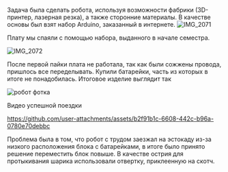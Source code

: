 Задача была сделать робота, используя возможности фабрики (3D-принтер, лазерная резка), а также сторонние материалы.
В качестве основы был взят набор Arduino, заказанный в интернете.
![IMG_2071](https://github.com/user-attachments/assets/7fdba696-84d6-449a-8423-a7f6bc676ea4) 


Плату мы спаяли с помощью набора, выданного в начале семестра.

![IMG_2072](https://github.com/user-attachments/assets/67b054ea-855b-467d-94ad-318c50f6020b)

После первой пайки плата не работала, так как были сожжены провода, пришлось все переделывать. Купили батарейки, часть из которых в итоге не понадобилась.
Итоговое изделие выглядит так

![робот фотка](https://github.com/user-attachments/assets/a876514c-889d-4a69-ab75-992505a6f7dc)

Видео успешной поездки

https://github.com/user-attachments/assets/b2f91b1c-6608-442c-b96a-0780e70debbc



Проблема была в том, что робот с трудом заезжал на эстокаду из-за низкого расположения блока с батарейками, в итоге было принято решение переместить блок повыше.
В качестве острия для протыкивания шарика использовали отвертку, приклеенную на скотч.
